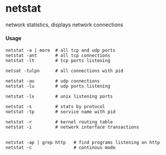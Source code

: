 netstat
=======

network statistics, displays network connections

#### Usage

	netstat -a | more  # all tcp and udp ports
	netstat -ant       # all tcp connections
	netstat -lt        # tcp ports listening
 
	netsat -tulpn      # all connections with pid
	
	netstat -au        # udp connections
	netstat -lu        # udp ports listening
	
	netstat -lx        # unix listening ports
	
	netstat -s         # stats by protocol
	netstat -tp        # service name with pid
	
	netstat -r         # kernel routing table
	netstat -i         # network interface transactions
	
	
	netstat -ap | grep http   # find programs listening on http
	netstat -c                # continous mode
